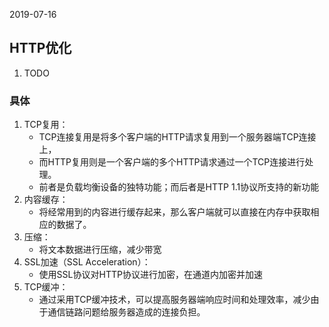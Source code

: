 2019-07-16

## HTTP优化
1. TODO

### 具体
1. TCP复用：
    - TCP连接复用是将多个客户端的HTTP请求复用到一个服务器端TCP连接上，
    - 而HTTP复用则是一个客户端的多个HTTP请求通过一个TCP连接进行处理。
    - 前者是负载均衡设备的独特功能；而后者是HTTP 1.1协议所支持的新功能
2. 内容缓存：
    - 将经常用到的内容进行缓存起来，那么客户端就可以直接在内存中获取相应的数据了。
3. 压缩：
    - 将文本数据进行压缩，减少带宽
4. SSL加速（SSL Acceleration）：
    - 使用SSL协议对HTTP协议进行加密，在通道内加密并加速
5. TCP缓冲：
    - 通过采用TCP缓冲技术，可以提高服务器端响应时间和处理效率，减少由于通信链路问题给服务器造成的连接负担。